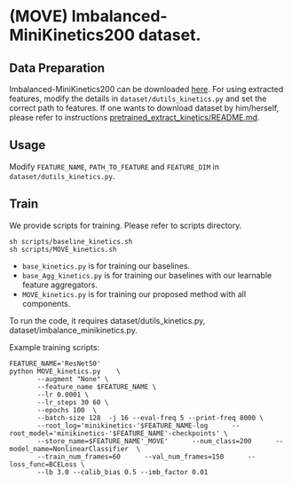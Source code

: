 # (MOVE) Imbalanced-MiniKinetics200 dataset.

## Data Preparation
Imbalanced-MiniKinetics200 can be downloaded [here](http://115.145.172.53:1215/AAAI_2023_MOVE_longtailed_minikinetics/index.html).
For using extracted features, modify the details in `dataset/dutils_kinetics.py` and set the correct path to features.
If one wants to download dataset by him/herself, please refer to instructions [pretrained_extract_kinetics/README.md](pretrained_extract_kinetics/README.md).

## Usage

Modify `FEATURE_NAME`, `PATH_TO_FEATURE` and `FEATURE_DIM` in `dataset/dutils_kinetics.py`.


## Train
We provide scripts for training. Please refer to scripts directory.  
```
sh scripts/baseline_kinetics.sh
sh scripts/MOVE_kinetics.sh
```

- `base_kinetics.py` is for training our baselines.
- `base_Agg_kinetics.py` is for training our baselines with our learnable feature aggregators.
- `MOVE_kinetics.py` is for training our proposed method with all components.

To run the code, it requires dataset/dutils_kinetics.py, dataset/imbalance_minikinetics.py.

Example training scripts:

```
FEATURE_NAME='ResNet50'
python MOVE_kinetics.py    \
       --augment "None" \
       --feature_name $FEATURE_NAME \
       --lr 0.0001 \
       --lr_steps 30 60 \
       --epochs 100  \
       --batch-size 128  -j 16 --eval-freq 5 --print-freq 8000 \
       --root_log='minikinetics-'$FEATURE_NAME-log      --root_model='minikinetics-'$FEATURE_NAME'-checkpoints' \
       --store_name=$FEATURE_NAME'_MOVE'      --num_class=200      --model_name=NonlinearClassifier  \
       --train_num_frames=60      --val_num_frames=150      --loss_func=BCELoss \
       --lb 3.0 --calib_bias 0.5 --imb_factor 0.01
```

